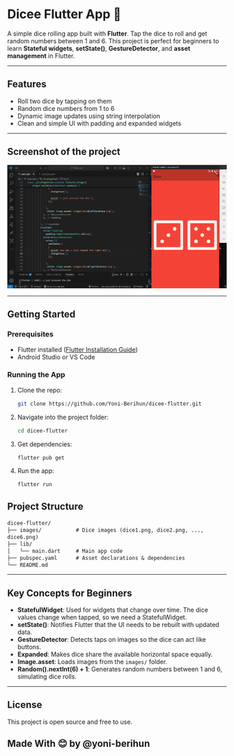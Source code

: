 
# Dicee Flutter App 🎲

A simple dice rolling app built with **Flutter**. Tap the dice to roll and get random numbers between 1 and 6. This project is perfect for beginners to learn **Stateful widgets**, **setState()**, **GestureDetector**, and **asset management** in Flutter.

---

## Features

- Roll two dice by tapping on them
- Random dice numbers from 1 to 6
- Dynamic image updates using string interpolation
- Clean and simple UI with padding and expanded widgets

---

## Screenshot of the project

![App Screenshot](image_2025-08-16_18-13-55.png) 

---

## Getting Started

### Prerequisites

- Flutter installed ([Flutter Installation Guide](https://flutter.dev/docs/get-started/install))
- Android Studio or VS Code

### Running the App

1. Clone the repo:
   ```bash
   git clone https://github.com/Yoni-Berihun/dicee-flutter.git
   ```

2. Navigate into the project folder:

   ```bash
   cd dicee-flutter
   ```

3. Get dependencies:

   ```bash
   flutter pub get
   ```

4. Run the app:

   ```bash
   flutter run
   ```


## Project Structure

```
dicee-flutter/
├── images/           # Dice images (dice1.png, dice2.png, ..., dice6.png)
├── lib/
│   └── main.dart     # Main app code
├── pubspec.yaml      # Asset declarations & dependencies
└── README.md
```

---

## Key Concepts for Beginners

* **StatefulWidget**: Used for widgets that change over time. The dice values change when tapped, so we need a StatefulWidget.
* **setState()**: Notifies Flutter that the UI needs to be rebuilt with updated data.
* **GestureDetector**: Detects taps on images so the dice can act like buttons.
* **Expanded**: Makes dice share the available horizontal space equally.
* **Image.asset**: Loads images from the `images/` folder.
* **Random().nextInt(6) + 1**: Generates random numbers between 1 and 6, simulating dice rolls.

---

## License

This project is open source and free to use.
## Made With 😊 by @yoni-berihun






